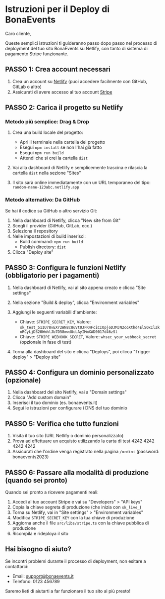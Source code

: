 # Istruzioni per il Deploy di BonaEvents

Caro cliente,

Queste semplici istruzioni ti guideranno passo dopo passo nel processo di deployment del tuo sito BonaEvents su Netlify, con tanto di sistema di pagamento Stripe funzionante.

## PASSO 1: Crea account necessari

1. Crea un account su [Netlify](https://app.netlify.com/signup) (puoi accedere facilmente con GitHub, GitLab o altro)
2. Assicurati di avere accesso al tuo account [Stripe](https://dashboard.stripe.com/login)

## PASSO 2: Carica il progetto su Netlify

### Metodo più semplice: Drag & Drop

1. Crea una build locale del progetto:
   - Apri il terminale nella cartella del progetto
   - Esegui `npm install` se non l'hai già fatto
   - Esegui `npm run build`
   - Attendi che si crei la cartella `dist`

2. Vai alla dashboard di Netlify e semplicemente trascina e rilascia la cartella `dist` nella sezione "Sites"

3. Il sito sarà online immediatamente con un URL temporaneo del tipo: `random-name-123abc.netlify.app`

### Metodo alternativo: Da GitHub

Se hai il codice su GitHub o altro servizio Git:

1. Nella dashboard di Netlify, clicca "New site from Git"
2. Scegli il provider (GitHub, GitLab, ecc.)
3. Seleziona il repository
4. Nelle impostazioni di build inserisci:
   - Build command: `npm run build`
   - Publish directory: `dist`
5. Clicca "Deploy site"

## PASSO 3: Configura le funzioni Netlify (obbligatorio per i pagamenti)

1. Nella dashboard di Netlify, vai al sito appena creato e clicca "Site settings"
2. Nella sezione "Build & deploy", clicca "Environment variables"
3. Aggiungi le seguenti variabili d'ambiente:
   - Chiave: `STRIPE_SECRET_KEY`, Valore: `sk_test_51IU78vEXr2WN8c8uVt0JFR4FciCIOpjoDJMJN2coXthd4ElSOxIlZknRCyLjD320WmhlJb7D58mwdUcLAyIMmXAD0017d46zSl`
   - Chiave: `STRIPE_WEBHOOK_SECRET`, Valore: `whsec_your_webhook_secret` (opzionale in fase di test)

4. Torna alla dashboard del sito e clicca "Deploys", poi clicca "Trigger deploy" > "Deploy site"

## PASSO 4: Configura un dominio personalizzato (opzionale)

1. Nella dashboard del sito Netlify, vai a "Domain settings"
2. Clicca "Add custom domain"
3. Inserisci il tuo dominio (es. bonaevents.it)
4. Segui le istruzioni per configurare i DNS del tuo dominio

## PASSO 5: Verifica che tutto funzioni

1. Visita il tuo sito (URL Netlify o dominio personalizzato)
2. Prova ad effettuare un acquisto utilizzando la carta di test 4242 4242 4242 4242
3. Assicurati che l'ordine venga registrato nella pagina `/ordini` (password: bonaevents2023)

## PASSO 6: Passare alla modalità di produzione (quando sei pronto)

Quando sei pronto a ricevere pagamenti reali:

1. Accedi al tuo account Stripe e vai su "Developers" > "API keys"
2. Copia la chiave segreta di produzione (che inizia con `sk_live_`)
3. Torna su Netlify, vai in "Site settings" > "Environment variables"
4. Modifica `STRIPE_SECRET_KEY` con la tua chiave di produzione
5. Aggiorna anche il file `src/libs/stripe.ts` con la chiave pubblica di produzione
6. Ricompila e rideploya il sito

## Hai bisogno di aiuto?

Se incontri problemi durante il processo di deployment, non esitare a contattarci:

- Email: support@bonaevents.it
- Telefono: 0123 456789

Saremo lieti di aiutarti a far funzionare il tuo sito al più presto! 
